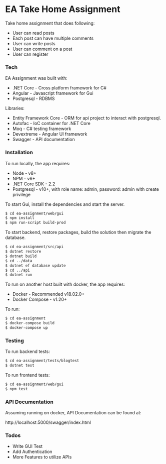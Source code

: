 # EA Take Home Assignment

Take home assignment that does following:

  - User can read posts
  - Each post can have multiple comments
  - User can write posts
  - User can comment on a post
  - User can register

### Tech

EA Assignment was built with:

* .NET Core - Cross platform framework for C#
* Angular - Javascript framework for Gui
* Postgresql - RDBMS

Libraries:
* Entity Framework Core - ORM for api project to interact with postgresql.
* Autofac - IoC container for .NET Core
* Moq - C# testing framework
* Devextreme - Angular UI framework
* Swagger - API documentation

### Installation

To run locally, the app requires:
* Node - v8+
* NPM - v6+
* .NET Core SDK - 2.2
* Postgresql - v10+, with role name: admin, password: admin with create privilege


To start Gui, install the dependencies and start the server.

```sh
$ cd ea-assignment/web/gui
$ npm install
$ npm run-script build-prod
```

To start backend, restore packages, build the solution then migrate the database.

```sh
$ cd ea-assignment/src/api
$ dotnet restore
$ dotnet build
$ cd ../data
$ dotnet ef database update
$ cd ../api
$ dotnet run
```
To run on another host built with docker, the app requires:

* Docker - Recommended v18.02.0+
* Docker Compose - v1.20+

To run:

```sh
$ cd ea-assignment
$ docker-compose build
$ docker-compose up
```

### Testing

To run backend tests:

```sh
$ cd ea-assignment/tests/blogtest
$ dotnet test
```

To run frontend tests:

```sh
$ cd ea-assignment/web/gui
$ npm test
```

### API Documentation

Assuming running on docker, API Documentation can be found at:

http://localhost:5000/swagger/index.html

### Todos

 - Write GUI Test
 - Add Authentication
 - More Features to utilize APIs
